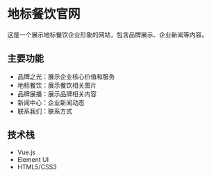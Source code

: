 # 地标餐饮官网

这是一个展示地标餐饮企业形象的网站，包含品牌展示、企业新闻等内容。

## 主要功能
- 品牌之光：展示企业核心价值和服务
- 地标餐饮：展示餐饮相关图片
- 品牌展播：展示品牌相关内容
- 新闻中心：企业新闻动态
- 联系我们：联系方式

## 技术栈
- Vue.js
- Element UI
- HTML5/CSS3

